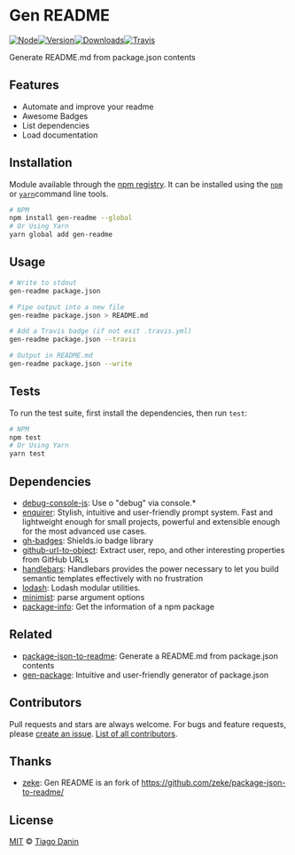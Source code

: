 # Gen README

[![Node](https://img.shields.io/node/v/gen-readme.svg?style=flat-square)](https://npmjs.org/package/gen-readme)[![Version](https://img.shields.io/npm/v/gen-readme.svg?style=flat-square)](https://npmjs.org/package/gen-readme)[![Downloads](https://img.shields.io/npm/dt/gen-readme.svg?style=flat-square)](https://npmjs.org/package/gen-readme)[![Travis](https://img.shields.io/travis/TiagoDanin/Gen-README.svg?branch=master&style=flat-square)](https://travis-ci.org/TiagoDanin/Gen-README)

Generate README.md from package.json contents

## Features

- Automate and improve your readme
- Awesome Badges
- List dependencies
- Load documentation

## Installation

Module available through the [npm registry](https://www.npmjs.com/). It can be installed using the  [`npm`](https://docs.npmjs.com/getting-started/installing-npm-packages-locally) or [`yarn`](https://yarnpkg.com/en/)command line tools.

```sh
# NPM
npm install gen-readme --global
# Or Using Yarn
yarn global add gen-readme
```

## Usage

```sh
# Write to stdout
gen-readme package.json

# Pipe output into a new file
gen-readme package.json > README.md

# Add a Travis badge (if not exit .travis.yml)
gen-readme package.json --travis

# Output in README.md
gen-readme package.json --write
```

## Tests

To run the test suite, first install the dependencies, then run `test`:

```sh
# NPM
npm test
# Or Using Yarn
yarn test
```

## Dependencies

- [debug-console-js](https://ghub.io/debug-console-js): Use o &quot;debug&quot; via console.*
- [enquirer](https://ghub.io/enquirer): Stylish, intuitive and user-friendly prompt system. Fast and lightweight enough for small projects, powerful and extensible enough for the most advanced use cases.
- [gh-badges](https://ghub.io/gh-badges): Shields.io badge library
- [github-url-to-object](https://ghub.io/github-url-to-object): Extract user, repo, and other interesting properties from GitHub URLs
- [handlebars](https://ghub.io/handlebars): Handlebars provides the power necessary to let you build semantic templates effectively with no frustration
- [lodash](https://ghub.io/lodash): Lodash modular utilities.
- [minimist](https://ghub.io/minimist): parse argument options
- [package-info](https://ghub.io/package-info): Get the information of a npm package

## Related

- [package-json-to-readme](https://ghub.io/package-json-to-readme): Generate a README.md from package.json contents
- [gen-package](https://ghub.io/gen-package): Intuitive and user-friendly generator of package.json

## Contributors

Pull requests and stars are always welcome. For bugs and feature requests, please [create an issue](https://github.com/TiagoDanin/Gen-README/issues). [List of all contributors](https://github.com/TiagoDanin/Gen-README/graphs/contributors).

## Thanks

- [zeke](https://github.com/zeke/package-json-to-readme/): Gen README is an fork of https://github.com/zeke/package-json-to-readme/

## License

[MIT](LICENSE) © [Tiago Danin](https://TiagoDanin.github.io)
